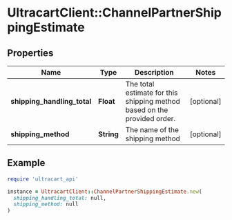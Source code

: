 # UltracartClient::ChannelPartnerShippingEstimate

## Properties

| Name | Type | Description | Notes |
| ---- | ---- | ----------- | ----- |
| **shipping_handling_total** | **Float** | The total estimate for this shipping method based on the provided order. | [optional] |
| **shipping_method** | **String** | The name of the shipping method | [optional] |

## Example

```ruby
require 'ultracart_api'

instance = UltracartClient::ChannelPartnerShippingEstimate.new(
  shipping_handling_total: null,
  shipping_method: null
)
```

